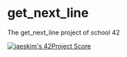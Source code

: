 # get_next_line
The get_next_line project of school 42

[![jaeskim's 42Project Score](https://badge42.herokuapp.com/api/project/alemarch/get_next_ling)](https://github.com/JaeSeoKim/badge42)
